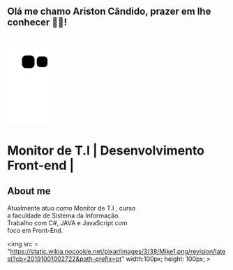 ## Olá me chamo Ariston Cândido, prazer em lhe conhecer 🐱‍💻!

</div>
  
  ##
 
<div> 

 
  ![Snake animation](https://github.com/rafaballerini/rafaballerini/blob/output/github-contribution-grid-snake.svg)
 
 
 
</div>

  <h1 >
     Monitor de T.I | Desenvolvimento Front-end | 
  </h1>
 
 
 <div>
  
  <h2> About me</h2>
  <p>
              Atualmente atuo como Monitor de T.I , curso <br>
              a faculdade de Sistema da Informação. <br>
              Trabalho com C#, JAVA e JavaScript com <br>
              foco em Front-End.
      
  </p>



 <img src = "https://static.wikia.nocookie.net/pixar/images/3/38/Mike1.png/revision/latest?cb=20191001002722&path-prefix=pt" width:100px; height: 100px; >



</div>
